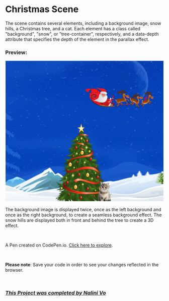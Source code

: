 # Christmas Scene

The scene contains several elements, including a background image, snow hills, a Christmas tree, and a cat. Each element has a class called "background", "snow", or "tree-container", respectively, and a data-depth attribute that specifies the depth of the element in the parallax effect. 
<br>

### Preview: 

<img src="https://github.com/Nalini1998/Christmas-Scene/blob/main/Christmas-scene.PNG" alt="Christmas-Scene" title="Christmas-Scene">

<br>

The background image is displayed twice, once as the left background and once as the right background, to create a seamless background effect. The snow hills are displayed both in front and behind the tree to create a 3D effect. 

<br>

A Pen created on CodePen.io. [Click here to explore](https://codepen.io/Nalini1998/full/jOdJmqN).

<br>

**Please note**: Save your code in order to see your changes reflected in the browser.

<br>
  
### ***[This Project was completed by Nalini Vo](https://github.com/Nalini1998)***
